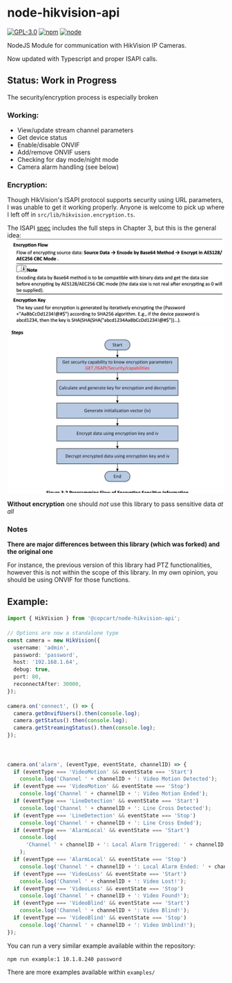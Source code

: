 # node-hikvision-api

[![GPL-3.0](https://img.shields.io/badge/license-GPL-blue.svg)]()
[![npm](https://img.shields.io/npm/v/npm.svg)]()
[![node](https://img.shields.io/node/v/gh-badges.svg)]()

NodeJS Module for communication with HikVision IP Cameras.

Now updated with Typescript and proper ISAPI calls.


## Status: Work in Progress

The security/encryption process is especially broken

### Working:

* View/update stream channel parameters
* Get device status
* Enable/disable ONVIF
* Add/remove ONVIF users
* Checking for day mode/night mode
* Camera alarm handling (see below)

### Encryption:

Though HikVision's ISAPI protocol supports security using URL parameters, I was unable to get it working properly.
Anyone is welcome to pick up where I left off in `src/lib/hikvision.encryption.ts`.

The ISAPI [spec](./repo/isapi.pdf) includes the full steps in Chapter 3, but this is the general idea:
![ISAPI encryption steps](./repo/enc-steps-2.png)
![ISAPI encryption steps](./repo/enc-steps.png)

**Without encryption** one should _not_ use this library to pass sensitive data _at all_


### Notes

**There are major differences between this library (which was forked) and the original one**

For instance, the previous version of this library had PTZ functionalities,
however this is not within the scope of this library. In my own opinion, you should be using
ONVIF for those functions.


## Example:
```typescript
import { HikVision } from '@copcart/node-hikvision-api';

// Options are now a standalone type
const camera = new HikVision({
  username: 'admin',
  password: 'password',
  host: '192.168.1.64',
  debug: true,
  port: 80,
  reconnectAfter: 30000,
});

camera.on('connect', () => {
  camera.getOnvifUsers().then(console.log);
  camera.getStatus().then(console.log);
  camera.getStreamingStatus().then(console.log);
});



camera.on('alarm', (eventType, eventState, channelID) => {
  if (eventType === 'VideoMotion' && eventState === 'Start')
    console.log('Channel ' + channelID + ': Video Motion Detected');
  if (eventType === 'VideoMotion' && eventState === 'Stop')
    console.log('Channel ' + channelID + ': Video Motion Ended');
  if (eventType === 'LineDetection' && eventState === 'Start')
    console.log('Channel ' + channelID + ': Line Cross Detected');
  if (eventType === 'LineDetection' && eventState === 'Stop')
    console.log('Channel ' + channelID + ': Line Cross Ended');
  if (eventType === 'AlarmLocal' && eventState === 'Start')
    console.log(
      'Channel ' + channelID + ': Local Alarm Triggered: ' + channelID,
    );
  if (eventType === 'AlarmLocal' && eventState === 'Stop')
    console.log('Channel ' + channelID + ': Local Alarm Ended: ' + channelID);
  if (eventType === 'VideoLoss' && eventState === 'Start')
    console.log('Channel ' + channelID + ': Video Lost!');
  if (eventType === 'VideoLoss' && eventState === 'Stop')
    console.log('Channel ' + channelID + ': Video Found!');
  if (eventType === 'VideoBlind' && eventState === 'Start')
    console.log('Channel ' + channelID + ': Video Blind!');
  if (eventType === 'VideoBlind' && eventState === 'Stop')
    console.log('Channel ' + channelID + ': Video Unblind!');
});
```

You can run a very similar example available within the repository:
```shell
npm run example:1 10.1.8.240 password  
 ```

There are more examples available within `examples/`

